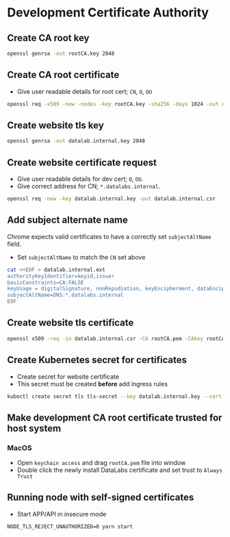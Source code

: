 # Development Certificate Authority

## Create CA root key

```bash
openssl genrsa -out rootCA.key 2048
```

## Create CA root certificate

- Give user readable details for root cert; `CN`, `O`, `OU`

```bash
openssl req -x509 -new -nodes -key rootCA.key -sha256 -days 1024 -out rootCA.pem
```

## Create website tls key

```bash
openssl genrsa -out datalab.internal.key 2048
```

## Create website certificate request

- Give user readable details for dev cert; `O`, `OU`.
- Give correct address for CN; `*.datalabs.internal`.

```bash
openssl req -new -key datalab.internal.key -out datalab.internal.csr
```

## Add subject alternate name

Chrome expects valid certificates to have a correctly set `subjectAltName` field.

- Set `subjectAltName` to match the `CN` set above

```bash
cat <<EOF > datalab.internal.ext
authorityKeyIdentifier=keyid,issuer
basicConstraints=CA:FALSE
keyUsage = digitalSignature, nonRepudiation, keyEncipherment, dataEncipherment
subjectAltName=DNS:*.datalabs.internal
EOF
```

## Create website tls certificate

```bash
openssl x509 -req -in datalab.internal.csr -CA rootCA.pem -CAkey rootCA.key -CAcreateserial -out datalab.internal.crt -days 500 -sha256 -extfile datalab.internal.ext
```

## Create Kubernetes secret for certificates

- Create secret for website certificate
- This secret must be created __before__ add ingress rules

```bash
kubectl create secret tls tls-secret --key datalab.internal.key --cert datalab.internal.crt -n devtest
```

## Make development CA root certificate trusted for host system

### MacOS

- Open `keychain access` and drag `rootCA.pem` file into window
- Double click the newly install DataLabs certificate and set trust to `Always Trust`

## Running node with self-signed certificates

- Start APP/API in insecure mode

`NODE_TLS_REJECT_UNAUTHORIZED=0 yarn start`
